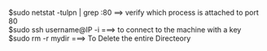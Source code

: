 $sudo netstat -tulpn | grep :80  ==> verify which process is attached to port 80 <br>
$sudo ssh username@IP -i ===> to connect to the machine with a key <br>
$sudo rm -r mydir  ===> To Delete the entire Directeory

